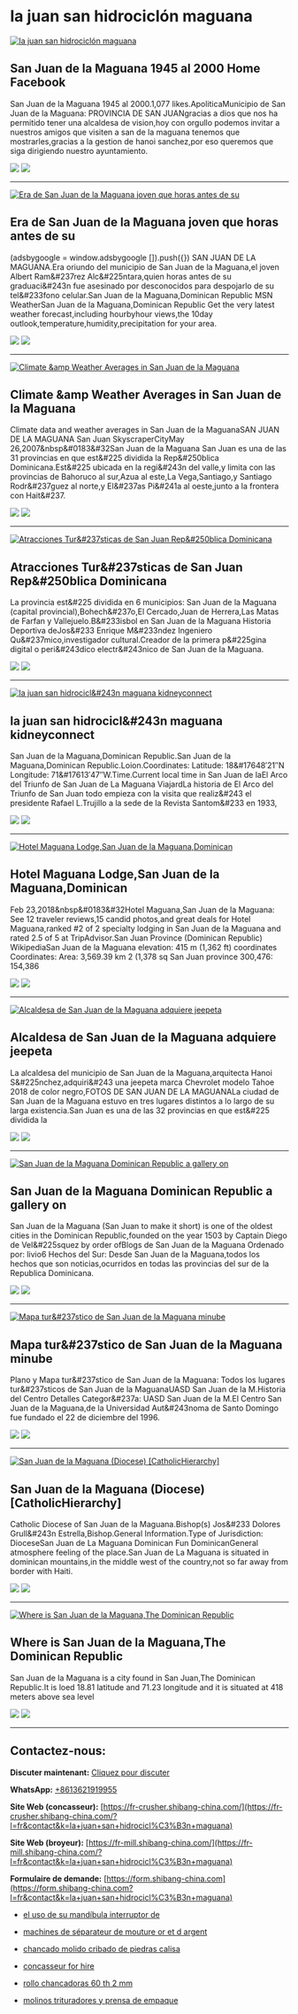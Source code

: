 # la juan san hidrociclón maguana

<a href="https://swt.shibang-china.com/?l=fr&img&k=la+juan+san+hidrocicl%C3%B3n+maguana" target="_blank">![la juan san hidrociclón maguana](http://static.shibang-china.com/all-800x300/153.jpg)</a>

## San Juan de la Maguana 1945 al 2000 Home Facebook
San Juan de la Maguana 1945 al 2000.1,077 likes.ApoliticaMunicipio de San Juan de la Maguana: PROVINCIA DE SAN JUANgracias a dios que nos ha permitido tener una alcaldesa de vision,hoy con orgullo podemos invitar a nuestros amigos que visiten a san de la maguana tenemos que mostrarles,gracias a la gestion de hanoi sanchez,por eso queremos que siga dirigiendo nuestro ayuntamiento.


<a href="https://whatsapp.shibangsoft.com/WhatsApp.php" target="_blank" title="WhatsApp">![](http://static.shibang-china.com/icon/whatsapp.png)</a> <a href="https://swt.shibang-china.com/?l=fr&icon&k=la+juan+san+hidrocicl%C3%B3n+maguana" target="_blank">![](http://static.shibang-china.com/icon/chat-fr.png)</a>

---

<a href="https://swt.shibang-china.com/?l=fr&img&k=la+juan+san+hidrocicl%C3%B3n+maguana" target="_blank">![Era de San Juan de la Maguana joven que horas antes de su](http://static.shibang-china.com/all-800x300/1337.jpg)</a>

## Era de San Juan de la Maguana joven que horas antes de su
(adsbygoogle = window.adsbygoogle []).push({}) SAN JUAN DE LA MAGUANA.Era oriundo del municipio de San Juan de la Maguana,el joven Albert Ram&#237rez Alc&#225ntara,quien horas antes de su graduaci&#243n fue asesinado por desconocidos para despojarlo de su tel&#233fono celular.San Juan de la Maguana,Dominican Republic MSN WeatherSan Juan de la Maguana,Dominican Republic Get the very latest weather forecast,including hourbyhour views,the 10day outlook,temperature,humidity,precipitation for your area.


<a href="https://whatsapp.shibangsoft.com/WhatsApp.php" target="_blank" title="WhatsApp">![](http://static.shibang-china.com/icon/whatsapp.png)</a> <a href="https://swt.shibang-china.com/?l=fr&icon&k=la+juan+san+hidrocicl%C3%B3n+maguana" target="_blank">![](http://static.shibang-china.com/icon/chat-fr.png)</a>

---

<a href="https://swt.shibang-china.com/?l=fr&img&k=la+juan+san+hidrocicl%C3%B3n+maguana" target="_blank">![Climate &amp Weather Averages in San Juan de la Maguana](http://static.shibang-china.com/all-800x300/929.jpg)</a>

## Climate &amp Weather Averages in San Juan de la Maguana
Climate data and weather averages in San Juan de la MaguanaSAN JUAN DE LA MAGUANA San Juan SkyscraperCityMay 26,2007&nbsp&#0183&#32San Juan de la Maguana San Juan es una de las 31 provincias en que est&#225 dividida la Rep&#250blica Dominicana.Est&#225 ubicada en la regi&#243n del valle,y limita con las provincias de Bahoruco al sur,Azua al este,La Vega,Santiago,y Santiago Rodr&#237guez al norte,y El&#237as Pi&#241a al oeste,junto a la frontera con Hait&#237.


<a href="https://whatsapp.shibangsoft.com/WhatsApp.php" target="_blank" title="WhatsApp">![](http://static.shibang-china.com/icon/whatsapp.png)</a> <a href="https://swt.shibang-china.com/?l=fr&icon&k=la+juan+san+hidrocicl%C3%B3n+maguana" target="_blank">![](http://static.shibang-china.com/icon/chat-fr.png)</a>

---

<a href="https://swt.shibang-china.com/?l=fr&img&k=la+juan+san+hidrocicl%C3%B3n+maguana" target="_blank">![Atracciones Tur&#237sticas de San Juan Rep&#250blica Dominicana](http://static.shibang-china.com/all-800x300/395.jpg)</a>

## Atracciones Tur&#237sticas de San Juan Rep&#250blica Dominicana
La provincia est&#225 dividida en 6 municipios: San Juan de la Maguana (capital provincial),Bohech&#237o,El Cercado,Juan de Herrera,Las Matas de Farfan y Vallejuelo.B&#233isbol en San Juan de la Maguana Historia Deportiva deJos&#233 Enrique M&#233ndez Ingeniero Qu&#237mico,investigador cultural.Creador de la primera p&#225gina digital o peri&#243dico electr&#243nico de San Juan de la Maguana.


<a href="https://whatsapp.shibangsoft.com/WhatsApp.php" target="_blank" title="WhatsApp">![](http://static.shibang-china.com/icon/whatsapp.png)</a> <a href="https://swt.shibang-china.com/?l=fr&icon&k=la+juan+san+hidrocicl%C3%B3n+maguana" target="_blank">![](http://static.shibang-china.com/icon/chat-fr.png)</a>

---

<a href="https://swt.shibang-china.com/?l=fr&img&k=la+juan+san+hidrocicl%C3%B3n+maguana" target="_blank">![la juan san hidrocicl&#243n maguana kidneyconnect](http://static.shibang-china.com/all-800x300/682.jpg)</a>

## la juan san hidrocicl&#243n maguana kidneyconnect
San Juan de la Maguana,Dominican Republic.San Juan de la Maguana,Dominican Republic.Loion.Coordinates: Latitude: 18&#17648′21″N Longitude: 71&#17613′47″W.Time.Current local time in San Juan de laEl Arco del Triunfo de San Juan de La Maguana ViajardLa historia de El Arco del Triunfo de San Juan todo empieza con la visita que realiz&#243 el presidente Rafael L.Trujillo a la sede de la Revista Santom&#233 en 1933,


<a href="https://whatsapp.shibangsoft.com/WhatsApp.php" target="_blank" title="WhatsApp">![](http://static.shibang-china.com/icon/whatsapp.png)</a> <a href="https://swt.shibang-china.com/?l=fr&icon&k=la+juan+san+hidrocicl%C3%B3n+maguana" target="_blank">![](http://static.shibang-china.com/icon/chat-fr.png)</a>

---

<a href="https://swt.shibang-china.com/?l=fr&img&k=la+juan+san+hidrocicl%C3%B3n+maguana" target="_blank">![Hotel Maguana Lodge,San Juan de la Maguana,Dominican](http://static.shibang-china.com/all-800x300/1212.jpg)</a>

## Hotel Maguana Lodge,San Juan de la Maguana,Dominican
Feb 23,2018&nbsp&#0183&#32Hotel Maguana,San Juan de la Maguana: See 12 traveler reviews,15 candid photos,and great deals for Hotel Maguana,ranked #2 of 2 specialty lodging in San Juan de la Maguana and rated 2.5 of 5 at TripAdvisor.San Juan Province (Dominican Republic) WikipediaSan Juan de la Maguana elevation: 415 m (1,362 ft) coordinates Coordinates: Area: 3,569.39 km 2 (1,378 sq San Juan province 300,476: 154,386


<a href="https://whatsapp.shibangsoft.com/WhatsApp.php" target="_blank" title="WhatsApp">![](http://static.shibang-china.com/icon/whatsapp.png)</a> <a href="https://swt.shibang-china.com/?l=fr&icon&k=la+juan+san+hidrocicl%C3%B3n+maguana" target="_blank">![](http://static.shibang-china.com/icon/chat-fr.png)</a>

---

<a href="https://swt.shibang-china.com/?l=fr&img&k=la+juan+san+hidrocicl%C3%B3n+maguana" target="_blank">![Alcaldesa de San Juan de la Maguana adquiere jeepeta](http://static.shibang-china.com/all-800x300/1111.jpg)</a>

## Alcaldesa de San Juan de la Maguana adquiere jeepeta
La alcaldesa del municipio de San Juan de la Maguana,arquitecta Hanoi S&#225nchez,adquiri&#243 una jeepeta marca Chevrolet modelo Tahoe 2018 de color negro,FOTOS DE SAN JUAN DE LA MAGUANALa ciudad de San Juan de la Maguana estuvo en tres lugares distintos a lo largo de su larga existencia.San Juan es una de las 32 provincias en que est&#225 dividida la


<a href="https://whatsapp.shibangsoft.com/WhatsApp.php" target="_blank" title="WhatsApp">![](http://static.shibang-china.com/icon/whatsapp.png)</a> <a href="https://swt.shibang-china.com/?l=fr&icon&k=la+juan+san+hidrocicl%C3%B3n+maguana" target="_blank">![](http://static.shibang-china.com/icon/chat-fr.png)</a>

---

<a href="https://swt.shibang-china.com/?l=fr&img&k=la+juan+san+hidrocicl%C3%B3n+maguana" target="_blank">![San Juan de la Maguana Dominican Republic a gallery on](http://static.shibang-china.com/all-800x300/573.jpg)</a>

## San Juan de la Maguana Dominican Republic a gallery on
San Juan de la Maguana (San Juan to make it short) is one of the oldest cities in the Dominican Republic,founded on the year 1503 by Captain Diego de Vel&#225squez by order ofBlogs de San Juan de la Maguana Ordenado por: livio6 Hechos del Sur: Desde San Juan de la Maguana,todos los hechos que son noticias,ocurridos en todas las provincias del sur de la Republica Dominicana.


<a href="https://whatsapp.shibangsoft.com/WhatsApp.php" target="_blank" title="WhatsApp">![](http://static.shibang-china.com/icon/whatsapp.png)</a> <a href="https://swt.shibang-china.com/?l=fr&icon&k=la+juan+san+hidrocicl%C3%B3n+maguana" target="_blank">![](http://static.shibang-china.com/icon/chat-fr.png)</a>

---

<a href="https://swt.shibang-china.com/?l=fr&img&k=la+juan+san+hidrocicl%C3%B3n+maguana" target="_blank">![Mapa tur&#237stico de San Juan de la Maguana minube](http://static.shibang-china.com/all-800x300/829.jpg)</a>

## Mapa tur&#237stico de San Juan de la Maguana minube
Plano y Mapa tur&#237stico de San Juan de la Maguana: Todos los lugares tur&#237sticos de San Juan de la MaguanaUASD San Juan de la M.Historia del Centro Detalles Categor&#237a: UASD San Juan de la M.El Centro San Juan de la Maguana,de la Universidad Aut&#243noma de Santo Domingo fue fundado el 22 de diciembre del 1996.


<a href="https://whatsapp.shibangsoft.com/WhatsApp.php" target="_blank" title="WhatsApp">![](http://static.shibang-china.com/icon/whatsapp.png)</a> <a href="https://swt.shibang-china.com/?l=fr&icon&k=la+juan+san+hidrocicl%C3%B3n+maguana" target="_blank">![](http://static.shibang-china.com/icon/chat-fr.png)</a>

---

<a href="https://swt.shibang-china.com/?l=fr&img&k=la+juan+san+hidrocicl%C3%B3n+maguana" target="_blank">![San Juan de la Maguana (Diocese) [CatholicHierarchy]](http://static.shibang-china.com/all-800x300/554.jpg)</a>

## San Juan de la Maguana (Diocese) [CatholicHierarchy]
Catholic Diocese of San Juan de la Maguana.Bishop(s) Jos&#233 Dolores Grull&#243n Estrella,Bishop.General Information.Type of Jurisdiction: DioceseSan Juan de La Maguana Dominican Fun DominicanGeneral atmosphere feeling of the place.San Juan de La Maguana is situated in dominican mountains,in the middle west of the country,not so far away from border with Haiti.


<a href="https://whatsapp.shibangsoft.com/WhatsApp.php" target="_blank" title="WhatsApp">![](http://static.shibang-china.com/icon/whatsapp.png)</a> <a href="https://swt.shibang-china.com/?l=fr&icon&k=la+juan+san+hidrocicl%C3%B3n+maguana" target="_blank">![](http://static.shibang-china.com/icon/chat-fr.png)</a>

---

<a href="https://swt.shibang-china.com/?l=fr&img&k=la+juan+san+hidrocicl%C3%B3n+maguana" target="_blank">![Where is San Juan de la Maguana,The Dominican Republic](http://static.shibang-china.com/all-800x300/105.jpg)</a>

## Where is San Juan de la Maguana,The Dominican Republic
San Juan de la Maguana is a city found in San Juan,The Dominican Republic.It is loed 18.81 latitude and 71.23 longitude and it is situated at 418 meters above sea level

<a href="https://whatsapp.shibangsoft.com/WhatsApp.php" target="_blank" title="WhatsApp">![](http://static.shibang-china.com/icon/whatsapp.png)</a> <a href="https://swt.shibang-china.com/?l=fr&icon&k=la+juan+san+hidrocicl%C3%B3n+maguana" target="_blank">![](http://static.shibang-china.com/icon/chat-fr.png)</a>

---
## Contactez-nous:

**Discuter maintenant:** [Cliquez pour discuter](https://swt.shibang-china.com?l=fr&contact&k=la+juan+san+hidrocicl%C3%B3n+maguana)

**WhatsApp:**  [+8613621919955](https://whatsapp.shibangsoft.com/WhatsApp.php)

**Site Web (concasseur):** [https://fr-crusher.shibang-china.com/](https://fr-crusher.shibang-china.com/?l=fr&contact&k=la+juan+san+hidrocicl%C3%B3n+maguana)

**Site Web (broyeur):** [https://fr-mill.shibang-china.com/](https://fr-mill.shibang-china.com/?l=fr&contact&k=la+juan+san+hidrocicl%C3%B3n+maguana)

**Formulaire de demande:** [https://form.shibang-china.com](https://form.shibang-china.com?l=fr&contact&k=la+juan+san+hidrocicl%C3%B3n+maguana)

* [el uso de su mandíbula interruptor de](../64/el%20uso%20de%20su%20mand%C3%ADbula%20interruptor%20de.md)

* [machines de séparateur de mouture or et d argent](../61/machines%20de%20s%C3%A9parateur%20de%20mouture%20or%20et%20d%20argent.md)

* [chancado molido cribado de piedras calisa](../63/chancado%20molido%20cribado%20de%20piedras%20calisa.md)

* [concasseur for hire](../65/concasseur%20for%20hire.md)

* [rollo chancadoras 60 th 2 mm](../63/rollo%20chancadoras%2060%20th%202%20mm.md)

* [molinos trituradores y prensa de empaque](../62/molinos%20trituradores%20y%20prensa%20de%20empaque.md)